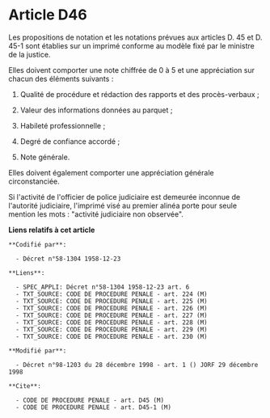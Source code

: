# Article D46

Les propositions de notation et les notations prévues aux articles D. 45 et D. 45-1 sont établies sur un imprimé conforme au
modèle fixé par le ministre de la justice.

Elles doivent comporter une note chiffrée de 0 à 5 et une appréciation sur chacun des éléments suivants :

1. Qualité de procédure et rédaction des rapports et des procès-verbaux ;

2. Valeur des informations données au parquet ;

3. Habileté professionnelle ;

4. Degré de confiance accordé ;

5. Note générale.

Elles doivent également comporter une appréciation générale circonstanciée.

Si l'activité de l'officier de police judiciaire est demeurée inconnue de l'autorité judiciaire, l'imprimé visé au premier
alinéa porte pour seule mention les mots : "activité judiciaire non observée".

**Liens relatifs à cet article**

	**Codifié par**:

	  - Décret n°58-1304 1958-12-23

	**Liens**:

	  - SPEC_APPLI: Décret n°58-1304 1958-12-23 art. 6
	  - TXT_SOURCE: CODE DE PROCEDURE PENALE - art. 224 (M)
	  - TXT_SOURCE: CODE DE PROCEDURE PENALE - art. 225 (M)
	  - TXT_SOURCE: CODE DE PROCEDURE PENALE - art. 226 (M)
	  - TXT_SOURCE: CODE DE PROCEDURE PENALE - art. 227 (M)
	  - TXT_SOURCE: CODE DE PROCEDURE PENALE - art. 228 (M)
	  - TXT_SOURCE: CODE DE PROCEDURE PENALE - art. 229 (M)
	  - TXT_SOURCE: CODE DE PROCEDURE PENALE - art. 230 (M)

	**Modifié par**:

	  - Décret n°98-1203 du 28 décembre 1998 - art. 1 () JORF 29 décembre 1998

	**Cite**:

	  - CODE DE PROCEDURE PENALE - art. D45 (M)
	  - CODE DE PROCEDURE PENALE - art. D45-1 (M)
